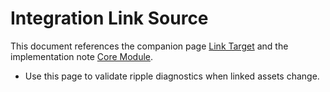 # Integration Link Source

This document references the companion page [Link Target](./link-target.md) and the implementation note [Core Module](../src/core.ts).

- Use this page to validate ripple diagnostics when linked assets change.
